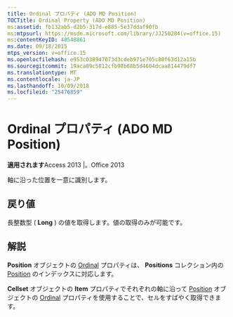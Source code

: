 ```yaml
---
title: Ordinal プロパティ (ADO MD Position)
TOCTitle: Ordinal Property (ADO MD Position)
ms:assetid: fb132ab5-d2b5-317d-e885-5e37ddaf90fb
ms:mtpsurl: https://msdn.microsoft.com/library/JJ250284(v=office.15)
ms:contentKeyID: 48548861
ms.date: 09/18/2015
mtps_version: v=office.15
ms.openlocfilehash: e953c038947073d3cdeb971e705c80f63d12a15b
ms.sourcegitcommit: 19aca09c5812cfb98b68b5d4604dcaa814479df7
ms.translationtype: MT
ms.contentlocale: ja-JP
ms.lasthandoff: 10/09/2018
ms.locfileid: "25476859"
---
```

# <a name="ordinal-property-ado-md-position"></a>Ordinal プロパティ (ADO MD Position)


**適用されます**Access 2013 |。Office 2013

軸に沿った位置を一意に識別します。

## <a name="return-values"></a>戻り値

長整数型 ( **Long** ) の値を取得します。値の取得のみが可能です。

## <a name="remarks"></a>解説

**Position** オブジェクトの [Ordinal](position-object-ado-md.md) プロパティは、 **Positions** コレクション内の [Position](positions-collection-ado-md.md) のインデックスに対応します。

**Cellset** オブジェクトの **Item** プロパティでそれぞれの軸に沿って [Position](item-property-ado-md-cellset.md) オブジェクトの [Ordinal](cellset-object-ado-md.md) プロパティを使用することで、セルをすばやく取得できます。

